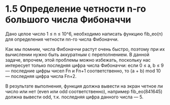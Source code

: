 # 1.5 Определение четности n-го большого числа Фибоначчи
Дано целое число 1 ≤ n ≤ 10^6, необходимо написать функцию fib_eo(n) для определения четности nn-го числа Фибоначчи.

Как мы помним, числа Фибоначчи растут очень быстро, поэтому при их вычислении нужно быть аккуратным с переполнением. В данной задаче, впрочем, этой проблемы можно избежать, поскольку нас интересует только последняя цифра числа Фибоначчи: если 0 ≤ a, b ≤ 9 — последние цифры чисел Fn и Fn+1 соответственно, то (a + b) mod 10 — последняя цифра числа Fn+2.

В результате выполнения, функция должна вывести на экран четное ли число или нет (even или odd соответственно), например fib_eo(841645) должна вывести odd, т.к. последняя цифра данного числа — 5.
